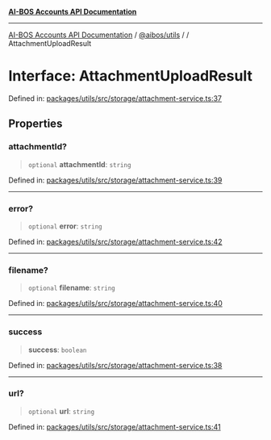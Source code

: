 [**AI-BOS Accounts API Documentation**](../../../README.md)

***

[AI-BOS Accounts API Documentation](../../../README.md) / [@aibos/utils](../README.md) / [](../README.md) / AttachmentUploadResult

# Interface: AttachmentUploadResult

Defined in: [packages/utils/src/storage/attachment-service.ts:37](https://github.com/pohlai88/accounts/blob/48103fb36d28b2b9bfb33472b6de2f719773cde9/packages/utils/src/storage/attachment-service.ts#L37)

## Properties

### attachmentId?

> `optional` **attachmentId**: `string`

Defined in: [packages/utils/src/storage/attachment-service.ts:39](https://github.com/pohlai88/accounts/blob/48103fb36d28b2b9bfb33472b6de2f719773cde9/packages/utils/src/storage/attachment-service.ts#L39)

***

### error?

> `optional` **error**: `string`

Defined in: [packages/utils/src/storage/attachment-service.ts:42](https://github.com/pohlai88/accounts/blob/48103fb36d28b2b9bfb33472b6de2f719773cde9/packages/utils/src/storage/attachment-service.ts#L42)

***

### filename?

> `optional` **filename**: `string`

Defined in: [packages/utils/src/storage/attachment-service.ts:40](https://github.com/pohlai88/accounts/blob/48103fb36d28b2b9bfb33472b6de2f719773cde9/packages/utils/src/storage/attachment-service.ts#L40)

***

### success

> **success**: `boolean`

Defined in: [packages/utils/src/storage/attachment-service.ts:38](https://github.com/pohlai88/accounts/blob/48103fb36d28b2b9bfb33472b6de2f719773cde9/packages/utils/src/storage/attachment-service.ts#L38)

***

### url?

> `optional` **url**: `string`

Defined in: [packages/utils/src/storage/attachment-service.ts:41](https://github.com/pohlai88/accounts/blob/48103fb36d28b2b9bfb33472b6de2f719773cde9/packages/utils/src/storage/attachment-service.ts#L41)
